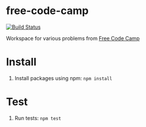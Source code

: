 # free-code-camp
[![Build Status](https://travis-ci.org/Weizilla/free-code-camp.svg?branch=master)](https://travis-ci.org/Weizilla/free-code-camp)

Workspace for various problems from [Free Code Camp](https://www.freecodecamp.com)

# Install
1. Install packages using npm: `npm install`

# Test
1. Run tests: `npm test`
